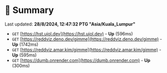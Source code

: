 # 📖 Summary
Last updated: **28/8/2024, 12:47:32 PTG "Asia/Kuala_Lumpur"**

- `GET` [https://hst.ujol.dev](https://hst.ujol.dev) - **Up** (596ms)
- `GET` [https://reddviz.deno.dev/gimme](https://reddviz.deno.dev/gimme) - **Up** (1742ms)
- `GET` [https://reddviz.amar.kim/gimme](https://reddviz.amar.kim/gimme) - **Up** (595ms)
- `GET` [https://dumb.onrender.com](https://dumb.onrender.com) - **Up** (300ms)
